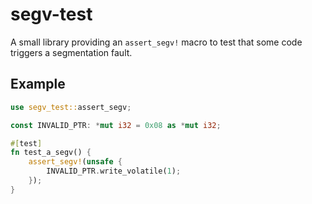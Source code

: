 # segv-test

A small library providing an `assert_segv!` macro to test that some code triggers a segmentation fault.

## Example

```rust
use segv_test::assert_segv;

const INVALID_PTR: *mut i32 = 0x08 as *mut i32;

#[test]
fn test_a_segv() {
    assert_segv!(unsafe {
        INVALID_PTR.write_volatile(1);
    });
}
```
